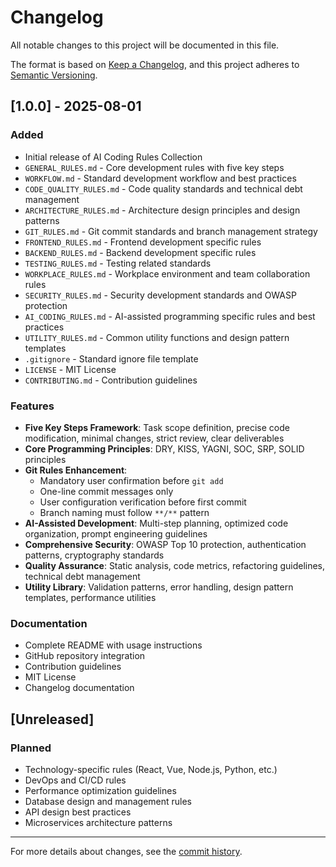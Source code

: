 # Changelog

All notable changes to this project will be documented in this file.

The format is based on [Keep a Changelog](https://keepachangelog.com/en/1.0.0/),
and this project adheres to [Semantic Versioning](https://semver.org/spec/v2.0.0.html).

## [1.0.0] - 2025-08-01

### Added
- Initial release of AI Coding Rules Collection
- `GENERAL_RULES.md` - Core development rules with five key steps
- `WORKFLOW.md` - Standard development workflow and best practices
- `CODE_QUALITY_RULES.md` - Code quality standards and technical debt management
- `ARCHITECTURE_RULES.md` - Architecture design principles and design patterns
- `GIT_RULES.md` - Git commit standards and branch management strategy
- `FRONTEND_RULES.md` - Frontend development specific rules
- `BACKEND_RULES.md` - Backend development specific rules
- `TESTING_RULES.md` - Testing related standards
- `WORKPLACE_RULES.md` - Workplace environment and team collaboration rules
- `SECURITY_RULES.md` - Security development standards and OWASP protection
- `AI_CODING_RULES.md` - AI-assisted programming specific rules and best practices
- `UTILITY_RULES.md` - Common utility functions and design pattern templates
- `.gitignore` - Standard ignore file template
- `LICENSE` - MIT License
- `CONTRIBUTING.md` - Contribution guidelines

### Features
- **Five Key Steps Framework**: Task scope definition, precise code modification, minimal changes, strict review, clear deliverables
- **Core Programming Principles**: DRY, KISS, YAGNI, SOC, SRP, SOLID principles
- **Git Rules Enhancement**: 
  - Mandatory user confirmation before `git add`
  - One-line commit messages only
  - User configuration verification before first commit
  - Branch naming must follow `**/**` pattern
- **AI-Assisted Development**: Multi-step planning, optimized code organization, prompt engineering guidelines
- **Comprehensive Security**: OWASP Top 10 protection, authentication patterns, cryptography standards
- **Quality Assurance**: Static analysis, code metrics, refactoring guidelines, technical debt management
- **Utility Library**: Validation patterns, error handling, design pattern templates, performance utilities

### Documentation
- Complete README with usage instructions
- GitHub repository integration
- Contribution guidelines
- MIT License
- Changelog documentation

## [Unreleased]

### Planned
- Technology-specific rules (React, Vue, Node.js, Python, etc.)
- DevOps and CI/CD rules
- Performance optimization guidelines
- Database design and management rules
- API design best practices
- Microservices architecture patterns

---

For more details about changes, see the [commit history](https://github.com/Renewdxin/ai-coding-rules/commits/main).
